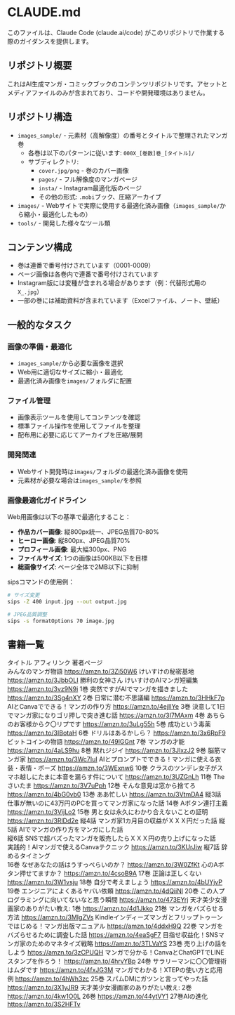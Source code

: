 # CLAUDE.md

このファイルは、Claude Code (claude.ai/code) がこのリポジトリで作業する際のガイダンスを提供します。

## リポジトリ概要

これはAI生成マンガ・コミックブックのコンテンツリポジトリです。アセットとメディアファイルのみが含まれており、コードや開発環境はありません。

## リポジトリ構造

- `images_sample/` - 元素材（高解像度）の番号とタイトルで整理されたマンガ巻
  - 各巻は以下のパターンに従います: `000X_[巻数]巻_[タイトル]/`
  - サブディレクトリ:
    - `cover.jpg/png` - 巻のカバー画像
    - `pages/` - フル解像度のマンガページ
    - `insta/` - Instagram最適化版のページ
    - その他の形式: `.mobi`ブック、圧縮アーカイブ
- `images/` - Webサイトで実際に使用する最適化済み画像（`images_sample/`から縮小・最適化したもの）
- `tools/` - 開発した様々なツール類

## コンテンツ構成

- 巻は連番で番号付けされています（0001-0009）
- ページ画像は各巻内で連番で番号付けされています
- Instagram版には変種が含まれる場合があります（例：代替形式用の`X_.jpg`）
- 一部の巻には補助資料が含まれています（Excelファイル、ノート、壁紙）

## 一般的なタスク

### 画像の準備・最適化
- `images_sample/`から必要な画像を選択
- Web用に適切なサイズに縮小・最適化
- 最適化済み画像を`images/`フォルダに配置

### ファイル管理
- 画像表示ツールを使用してコンテンツを確認
- 標準ファイル操作を使用してファイルを整理
- 配布用に必要に応じてアーカイブを圧縮/展開

### 開発関連
- Webサイト開発時は`images/`フォルダの最適化済み画像を使用
- 元素材が必要な場合は`images_sample/`を参照

### 画像最適化ガイドライン
Web用画像は以下の基準で最適化すること：
- **作品カバー画像**: 縦800px統一、JPEG品質70-80%
- **ヒーロー画像**: 縦800px、JPEG品質70%
- **プロフィール画像**: 最大幅300px、PNG
- **ファイルサイズ**: 1つの画像は500KB以下を目標
- **総画像サイズ**: ページ全体で2MB以下に抑制

sipsコマンドの使用例：
```bash
# サイズ変更
sips -Z 400 input.jpg --out output.jpg

# JPEG品質調整
sips -s formatOptions 70 image.jpg
```

## 書籍一覧

タイトル	アフィリンク
著者ページ	
みんなのマンガ物語	https://amzn.to/3Zi50W6
けいすけの秘密基地	https://amzn.to/3JbbOLI
勝利の女神さん	
けいすけのAIマンガ短編集	https://amzn.to/3vz9N9i
1巻 突然ですがAIでマンガを描きました	https://amzn.to/3Sg4nXY
2巻 日常に潜む不思議編	https://amzn.to/3HHkF7p
AIとCanvaでできる！マンガの作り方	https://amzn.to/4ejIIYe
3巻 決意して1日でマンガ家になりゴリ押しで突き進む話	https://amzn.to/3I7MAxm
4巻 あちらのお客様からク〇リプです	https://amzn.to/3uLg55h
5巻 成功という毒薬	https://amzn.to/3IBotaH
6巻 ドリルはあるかしら？	https://amzn.to/3x6RpF9
ビットコインの物語	https://amzn.to/49lGGnt
7巻 マンガの才能	https://amzn.to/4aLS9hu
8巻 黙れジジイ	https://amzn.to/3JlxzJ2
9巻 脳筋マンガ家	https://amzn.to/3Wc7IuI
AIとプロンプトでできる！マンガに使える衣装・表情・ポーズ	https://amzn.to/3WExnw6
10巻 クラスのツンデレ女子がスマホ越しにたまに本音を漏らす件について	https://amzn.to/3UZGnLh
11巻 Theさいたま	https://amzn.to/3V7uPph
12巻 そんな意見は窓から捨てろ	https://amzn.to/4bG0vb0
13巻 ああ忙しい	https://amzn.to/3VtmDA4
縦3話 仕事が無いのに43万円のPCを買ってマンガ家になった話	
14巻 Aボタン連打主義	https://amzn.to/3VijLo2
15巻 男と女は永久にわかり合えないことの証明	https://amzn.to/3RlDd2e
縦4話 マンガ家1カ月目の収益がＸＸＸ円だった話	
縦5話 AIでマンガの作り方をマンガにした話	
縦6話 SNSで超バズったマンガを販売したらＸＸＸ円の売り上げになった話	
実践的！AIマンガで使えるCanvaテクニック	https://amzn.to/3KUrJiw
縦7話 辞めるタイミング	
16巻 なぜあなたの話はうすっぺらいのか？	https://amzn.to/3W0ZfKt
心のAボタン押せてますか？	https://amzn.to/4csoB9A
17巻 正論は正しくない	https://amzn.to/3W1vsju
18巻 自分で考えましょう	https://amzn.to/4bUYjvP
19巻 エンジニアによくあるヤバい依頼	https://amzn.to/4dQiiNl
20巻 この人プログラミングに向いてないなと思う瞬間	https://amzn.to/473EYrj
天才美少女漫画家のありがたい教え: 1巻	https://amzn.to/4d1Jkko
21巻 マンガをバズらせる方法	https://amzn.to/3MIgZVs
Kindleインディーズマンガとフリップトゥーンではじめる！マンガ出版マニュアル	https://amzn.to/4ddxH9Q
22巻 マンガをバズらせるために調査した話	https://amzn.to/4eaSgF7
目指せ収益化！SNSマンガ家のためのマネタイズ戦略	https://amzn.to/3TLVaYS
23巻 売り上げの話をしよう	https://amzn.to/3zCPUQH
マンガで分かる！CanvaとChatGPTでLINEスタンプを作ろう！	https://amzn.to/4hrvYBp
24巻 サラリーマンに〇〇管理術はムダです	https://amzn.to/4fxJG3M
マンガでわかる！XTEPの使い方と応用例	https://amzn.to/4hWh3zc
25巻 スパムDMにガツンと言ってやった話	https://amzn.to/3X1yJR9
天才美少女漫画家のありがたい教え: 2巻	https://amzn.to/4kw1O0L
26巻	https://amzn.to/44ytVY1
27巻AIの進化	https://amzn.to/3S2HFTv